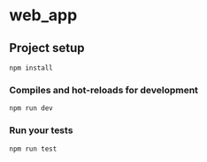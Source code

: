 # web_app

## Project setup
```
npm install
```

### Compiles and hot-reloads for development
```
npm run dev
```

### Run your tests
```
npm run test
```

